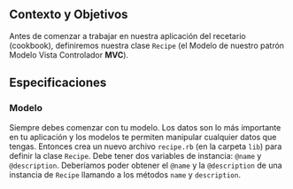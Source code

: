 ## Contexto y Objetivos

Antes de comenzar a trabajar en nuestra aplicación del recetario (cookbook), definiremos nuestra clase `Recipe` (el Modelo de nuestro patrón Modelo Vista Controlador **MVC**).

## Especificaciones

### Modelo

Siempre debes comenzar con tu modelo. Los datos son lo más importante en tu aplicación y los modelos te permiten manipular cualquier datos que tengas. Entonces crea un nuevo archivo `recipe.rb` (en la carpeta `lib`) para definir la clase `Recipe`. Debe tener dos variables de instancia: `@name` y `@description`. Deberíamos poder obtener el `@name` y la `@description` de una instancia de `Recipe` llamando a los métodos `name` y `description`.
